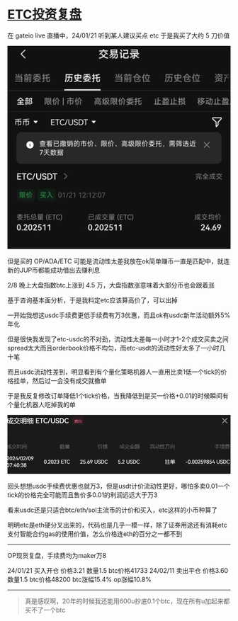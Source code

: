 # [ETC投资复盘](/2024/02/etc_investmen_review.md)

在 gateio live 直播中，24/01/21 听到某人建议买点 etc 于是我买了大约 5 刀价值

![](etc_buy.jpg)

但是买的 OP/ADA/ETC 可能是流动性太差我放在ok简单赚币一直是匹配中，就连新的JUP币都能成功借出去赚利息

2/8 晚上大盘指数btc上涨到 4.5 万，大盘指数涨意味着大部分币也会跟着涨

基于咨询基本面分析，于是我料定etc应该算高价了，可以出掉

一开始我想这usdc手续费更低手续费有万3优惠，而且ok有usdc新年活动额外5%年化

但是很快我发现了etc-usdc的不对劲，流动性太差每一小时才1-2个成交买卖之间spread太大而且orderbook价格不均匀，而etc-usdt的流动性好太多了一小时几十笔

而且usdc流动性差到，明显看到有个量化策略机器人一直用比卖1低一个tick的价格挂单，然后过一会没有成交就撤单

于是我反复修改订单降低1个tick价格，当我降低到是买一价格+0.01的时候瞬间有个量化机器人吃掉我的单

![](etc_sell.png)

回头想想usdc手续费优惠也就万3，但是usdt计价流动性更好，哪怕多卖0.01一个tick的价格完全可能而且售价多0.01的利润远远大于万3

看来usdc还是只适合btc/eth/sol主流币的计价和买入，etc这样的小币种算了

明明etc是eth硬分叉出来的，代码也是几乎一模一样，除了证券用途还有消耗etc支付智能合约gas的使用价值，怎么价格连eth的百分之一都不到

---

OP现货复盘，手续费均为maker万8

24/01/21 买入开仓 价格3.21 数量1.5 btc价格41733
24/02/11 卖出平仓 价格3.60 数量1.5 btc价格48200 btc涨幅15.4% op涨幅10.8%

---

> 真是感叹啊，20年的时候我还能用600u抄底0.1个btc，现在所有u加起来都买不了一个btc
